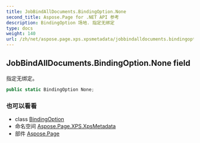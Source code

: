 ```yaml
---
title: JobBindAllDocuments.BindingOption.None
second_title: Aspose.Page for .NET API 参考
description: BindingOption 场地. 指定无绑定
type: docs
weight: 140
url: /zh/net/aspose.page.xps.xpsmetadata/jobbindalldocuments.bindingoption/none/
---
```

## JobBindAllDocuments.BindingOption.None field

指定无绑定。

```csharp
public static BindingOption None;
```

### 也可以看看

* class [BindingOption](../)
* 命名空间 [Aspose.Page.XPS.XpsMetadata](../../jobbindalldocuments.bindingoption/)
* 部件 [Aspose.Page](../../../)


